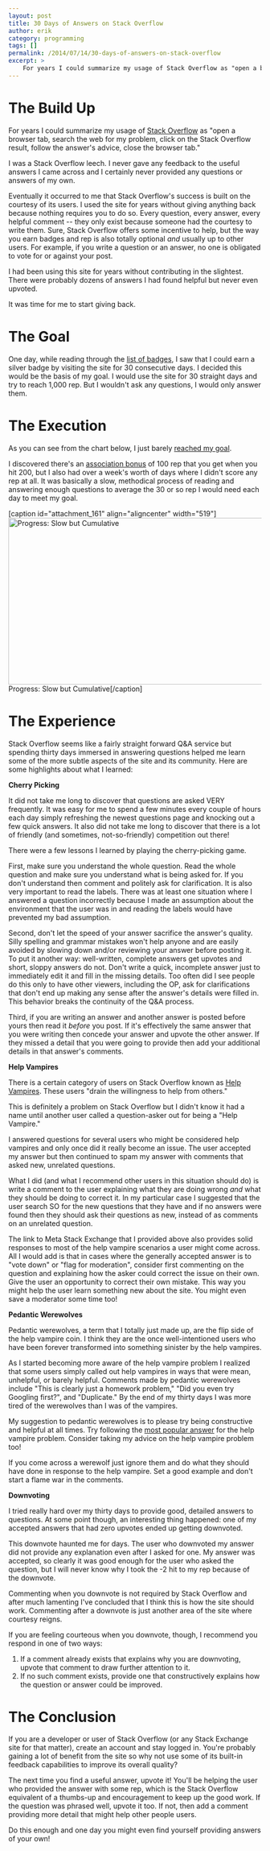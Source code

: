 ```yaml
---
layout: post
title: 30 Days of Answers on Stack Overflow
author: erik
category: programming
tags: []
permalink: /2014/07/14/30-days-of-answers-on-stack-overflow
excerpt: >
    For years I could summarize my usage of Stack Overflow as "open a browser tab, search the web for my problem, click on the Stack Overflow result, follow the answer's advice, close the browser tab." I decided to change this by spending 30 days answering questions on Stack Overflow. It was educational to say the least. Here are some thoughts about my experience.
---
```


# The Build Up

For years I could summarize my usage of [Stack Overflow](http://www.stackoverflow.com) as "open a browser tab, search the web for my problem, click on the Stack Overflow result, follow the answer's advice, close the browser tab."

I was a Stack Overflow leech. I never gave any feedback to the useful answers I came across and I certainly never provided any questions or answers of my own.

Eventually it occurred to me that Stack Overflow's success is built on the courtesy of its users. I used the site for years without giving anything back because nothing requires you to do so. Every question, every answer, every helpful comment -- they only exist because someone had the courtesy to write them. Sure, Stack Overflow offers some incentive to help, but the way you earn badges and rep is also totally optional *and* usually up to other users. For example, if you write a question or an answer, no one is obligated to vote for or against your post.

I had been using this site for years without contributing in the slightest. There were probably dozens of answers I had found helpful but never even upvoted.

It was time for me to start giving back.

# The Goal

One day, while reading through the [list of badges](http://stackoverflow.com/help/badges), I saw that I could earn a silver badge by visiting the site for 30 consecutive days. I decided this would be the basis of my goal. I would use the site for 30 straight days and try to reach 1,000 rep. But I wouldn't ask any questions, I would only answer them.

# The Execution

As you can see from the chart below, I just barely [reached my goal](http://stackoverflow.com/users/1696044/erik-gillespie).

I discovered there's an [association bonus](http://blog.stackoverflow.com/2009/07/cross-site-account-associations/) of 100 rep that you get when you hit 200, but I also had over a week's worth of days where I didn't score any rep at all. It was basically a slow, methodical process of reading and answering enough questions to average the 30 or so rep I would need each day to meet my goal.

[caption id="attachment_161" align="aligncenter" width="519"]<img src="http://technicalrex.files.wordpress.com/2014/07/30daysofanswerschart1.png" alt="Progress: Slow but Cumulative" width="519" height="331" class="size-full wp-image-161" /> Progress: Slow but Cumulative[/caption]

# The Experience

Stack Overflow seems like a fairly straight forward Q&amp;A service but spending thirty days immersed in answering questions helped me learn some of the more subtle aspects of the site and its community. Here are some highlights about what I learned:

**Cherry Picking**

It did not take me long to discover that questions are asked VERY frequently. It was easy for me to spend a few minutes every couple of hours each day simply refreshing the newest questions page and knocking out a few quick answers. It also did not take me long to discover that there is a lot of friendly (and sometimes, not-so-friendly) competition out there!

There were a few lessons I learned by playing the cherry-picking game.

First, make sure you understand the whole question. Read the whole question and make sure you understand what is being asked for. If you don't understand then comment and politely ask for clarification. It is also very important to read the labels. There was at least one situation where I answered a question incorrectly because I made an assumption about the environment that the user was in and reading the labels would have prevented my bad assumption.

Second, don't let the speed of your answer sacrifice the answer's quality. Silly spelling and grammar mistakes won't help anyone and are easily avoided by slowing down and/or reviewing your answer before posting it. To put it another way: well-written, complete answers get upvotes and short, sloppy answers do not. Don't write a quick, incomplete answer just to immediately edit it and fill in the missing details. Too often did I see people do this only to have other viewers, including the OP, ask for clarifications that don't end up making any sense after the answer's details were filled in. This behavior breaks the continuity of the Q&amp;A process.

Third, if you are writing an answer and another answer is posted before yours then read it *before* you post. If it's effectively the same answer that you were writing then concede your answer and upvote the other answer. If they missed a detail that you were going to provide then add your additional details in that answer's comments.

**Help Vampires**

There is a certain category of users on Stack Overflow known as [Help Vampires](http://meta.stackexchange.com/questions/19665/the-help-vampire-problem). These users "drain the willingness to help from others."

This is definitely a problem on Stack Overflow but I didn't know it had a name until another user called a question-asker out for being a "Help Vampire."

I answered questions for several users who might be considered help vampires and only once did it really become an issue. The user accepted my answer but then continued to spam my answer with comments that asked new, unrelated questions.

What I did (and what I recommend other users in this situation should do) is write a comment to the user explaining what they are doing wrong *and* what they should be doing to correct it. In my particular case I suggested that the user search SO for the new questions that they have and if no answers were found then they should ask their questions as new, instead of as comments on an unrelated question.

The link to Meta Stack Exchange that I provided above also provides solid responses to most of the help vampire scenarios a user might come across. All I would add is that in cases where the generally accepted answer is to "vote down" or "flag for moderation", consider first commenting on the question and explaining how the asker could correct the issue on their own. Give the user an opportunity to correct their own mistake. This way you might help the user learn something new about the site. You might even save a moderator some time too!

**Pedantic Werewolves**

Pedantic werewolves, a term that I totally just made up, are the flip side of the help vampire coin. I think they are the once well-intentioned users who have been forever transformed into something sinister by the help vampires.

As I started becoming more aware of the help vampire problem I realized that some users simply called out help vampires in ways that were mean, unhelpful, or barely helpful. Comments made by pedantic werewolves include "This is clearly just a homework problem," "Did you even try Googling first?", and "Duplicate." By the end of my thirty days I was more tired of the werewolves than I was of the vampires.

My suggestion to pedantic werewolves is to please try being constructive and helpful at all times. Try following the [most popular answer](http://meta.stackexchange.com/questions/19665/the-help-vampire-problem#19673) for the help vampire problem. Consider taking my advice on the help vampire problem too!

If you come across a werewolf just ignore them and do what they should have done in response to the help vampire. Set a good example and don't start a flame war in the comments.

**Downvoting**

I tried really hard over my thirty days to provide good, detailed answers to questions. At some point though, an interesting thing happened: one of my accepted answers that had zero upvotes ended up getting downvoted.

This downvote haunted me for days. The user who downvoted my answer did not provide any explanation even after I asked for one. My answer was accepted, so clearly it was good enough for the user who asked the question, but I will never know why I took the -2 hit to my rep because of the downvote.

Commenting when you downvote is not required by Stack Overflow and after much lamenting I've concluded that I think this is how the site should work. Commenting after a downvote is just another area of the site where courtesy reigns.

If you are feeling courteous when you downvote, though, I recommend you respond in one of two ways:

1. If a comment already exists that explains why you are downvoting, upvote that comment to draw further attention to it.
2. If no such comment exists, provide one that constructively explains how the question or answer could be improved.

# The Conclusion

If you are a developer or user of Stack Overflow (or any Stack Exchange site for that matter), create an account and stay logged in. You're probably gaining a lot of benefit from the site so why not use some of its built-in feedback capabilities to improve its overall quality?

The next time you find a useful answer, upvote it! You'll be helping the user who provided the answer with some rep, which is the Stack Overflow equivalent of a thumbs-up and encouragement to keep up the good work. If the question was phrased well, upvote it too. If not, then add a comment providing more detail that might help other people users.

Do this enough and one day you might even find yourself providing answers of your own!
